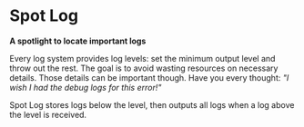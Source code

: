 # Spot Log

**A spotlight to locate important logs**

Every log system provides log levels: set the minimum output level and throw out
the rest. The goal is to avoid wasting resources on necessary details. Those
details can be important though. Have you every thought: *"I wish I had the
debug logs for this error!"*

Spot Log stores logs below the level, then outputs all logs when a log above the
level is received.
